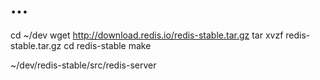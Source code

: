 # ...

cd ~/dev
wget http://download.redis.io/redis-stable.tar.gz
tar xvzf redis-stable.tar.gz
cd redis-stable
make

~/dev/redis-stable/src/redis-server


